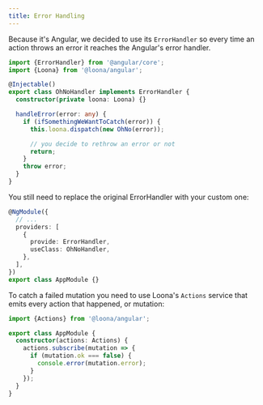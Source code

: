 ```yaml
---
title: Error Handling
---
```


Because it's Angular, we decided to use its `ErrorHandler` so every time an action throws an error it reaches the Angular's error handler.

```typescript
import {ErrorHandler} from '@angular/core';
import {Loona} from '@loona/angular';

@Injectable()
export class OhNoHandler implements ErrorHandler {
  constructor(private loona: Loona) {}

  handleError(error: any) {
    if (ifSomethingWeWantToCatch(error)) {
      this.loona.dispatch(new OhNo(error));

      // you decide to rethrow an error or not
      return;
    }
    throw error;
  }
}
```

You still need to replace the original ErrorHandler with your custom one:

```typescript
@NgModule({
  // ...
  providers: [
    {
      provide: ErrorHandler,
      useClass: OhNoHandler,
    },
  ],
})
export class AppModule {}
```

To catch a failed mutation you need to use Loona's `Actions` service that emits every action that happened, or mutation:

```typescript
import {Actions} from '@loona/angular';

export class AppModule {
  constructor(actions: Actions) {
    actions.subscribe(mutation => {
      if (mutation.ok === false) {
        console.error(mutation.error);
      }
    });
  }
}
```
